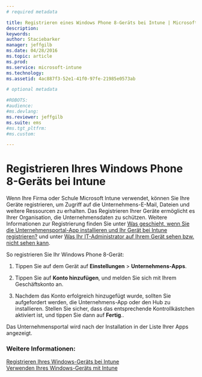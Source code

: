 ```yaml
---
# required metadata

title: Registrieren eines Windows Phone 8-Geräts bei Intune | Microsoft Intune
description:
keywords:
author: Staciebarker
manager: jeffgilb
ms.date: 04/28/2016
ms.topic: article
ms.prod:
ms.service: microsoft-intune
ms.technology:
ms.assetid: 4ac887f3-52e1-41f0-97fe-21985e0573ab

# optional metadata

#ROBOTS:
#audience:
#ms.devlang:
ms.reviewer: jeffgilb
ms.suite: ems
#ms.tgt_pltfrm:
#ms.custom:

---
```



# Registrieren Ihres Windows Phone 8-Geräts bei Intune

Wenn Ihre Firma oder Schule Microsoft Intune verwendet, können Sie Ihre Geräte registrieren, um Zugriff auf die Unternehmens-E-Mail, Dateien und weitere Ressourcen zu erhalten. Das Registrieren Ihrer Geräte ermöglicht es Ihrer Organisation, die Unternehmensdaten zu schützen. Weitere Informationen zur Registrierung finden Sie unter [Was geschieht, wenn Sie die Unternehmensportal-App installieren und Ihr Gerät bei Intune registrieren?](what-happens-if-you-install-the-company-portal-app-and-enroll-your-device-in-intune-windows.md) und unter [Was Ihr IT-Administrator auf Ihrem Gerät sehen bzw. nicht sehen kann](what-can-your-it-administrator-see-when-you-enroll-your-device-in-intune-windows.md).

So registrieren Sie Ihr Windows Phone 8-Gerät:

1.  Tippen Sie auf dem Gerät auf **Einstellungen** &gt; **Unternehmens-Apps**.

2.  Tippen Sie auf **Konto hinzufügen**, und melden Sie sich mit Ihrem Geschäftskonto an.

3.  Nachdem das Konto erfolgreich hinzugefügt wurde, sollten Sie aufgefordert werden, die Unternehmens-App oder den Hub zu installieren. Stellen Sie sicher, dass das entsprechende Kontrollkästchen aktiviert ist, und tippen Sie dann auf **Fertig**..

Das Unternehmensportal wird nach der Installation in der Liste Ihrer Apps angezeigt.

### Weitere Informationen:
[Registrieren Ihres Windows-Geräts bei Intune](enroll-your-device-in-intune-windows.md)</br>
[Verwenden Ihres Windows-Geräts mit Intune](using-your-windows-device-with-intune.md)



<!--HONumber=May16_HO1-->


